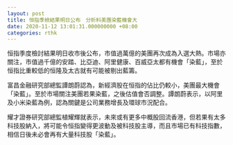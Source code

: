 ```yaml
---
layout: post
title: 恒指季檢結果明日公布　分析料美團染藍機會大
date: 2020-11-12 13:01:31.000000000 +08:00
categories: rthk
---
```


恒指季度檢討結果明日收市後公布，市值過萬億的美團再次成為入選大熱。市場亦關注，市值過千億的安踏、比亞迪、阿里健康、百威亞太都有機會「染藍」，至於恒指比重較低的恒隆及太古就有可能被剔出藍籌。

富昌金融研究部總監譚朗蔚認為，新經濟股在恒指的佔比仍較小，美團最大機會「染藍」。至於市場關注美團若果染藍，之後估值會否調整。譚朗蔚表示，以阿里及小米染藍為例，認為關鍵是公司業務增長及環球市況配合。

耀才證券研究部總監植耀輝就表示，未來或有更多中概股回流香港，但若果有太多科技股納入，將可能令恒指變得更波動及被科技股主導，而且市場已有科技指數，相信日後未必會再有大量科技股「染藍」。

